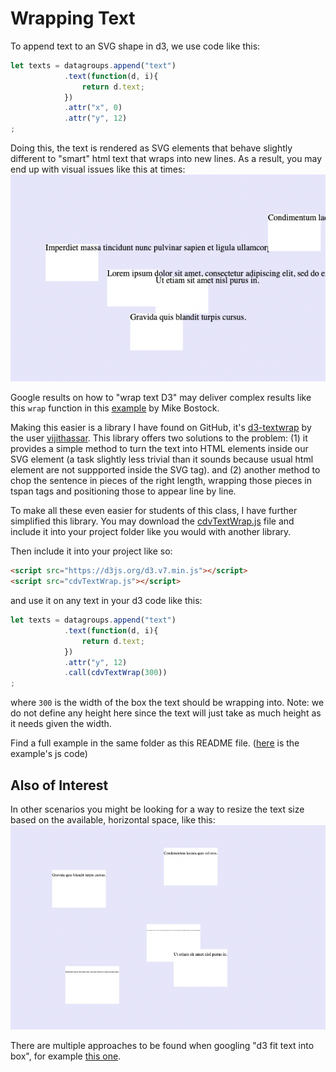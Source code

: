 # Wrapping Text 

To append text to an SVG shape in d3, we use code like this:
```js
let texts = datagroups.append("text")
            .text(function(d, i){
                return d.text;
            })
            .attr("x", 0)
            .attr("y", 12)
;
```
Doing this, the text is rendered as SVG elements that behave slightly different to "smart" html text that wraps into new lines. As a result, you may end up with visual issues like this at times:
![assets/issue.png](assets/issue.png)

Google results on how to "wrap text D3" may deliver complex results like this `wrap` function in this [example](https://bl.ocks.org/mbostock/7555321) by Mike Bostock. 

Making this easier is a library I have found on GitHub, it's [d3-textwrap](https://github.com/vijithassar/d3-textwrap) by the user [vijithassar](https://github.com/vijithassar). This library offers two solutions to the problem: (1) it provides a simple method to turn the text into HTML elements inside our SVG element (a task slightly less trivial than it sounds because usual html element are not suppported inside the SVG tag). and (2) another method to chop the sentence in pieces of the right length, wrapping those pieces in tspan tags and positioning those to appear line by line. 

To make all these even easier for students of this class, I have further simplified this library. You may download the [cdvTextWrap.js](cdvTextWrap.js.zip) file and include it into your project folder like you would with another library. 

Then include it into your project like so:
```html
<script src="https://d3js.org/d3.v7.min.js"></script>
<script src="cdvTextWrap.js"></script>
```
and use it on any text in your d3 code like this:
```js
let texts = datagroups.append("text")
            .text(function(d, i){
                return d.text;
            })
            .attr("y", 12)
            .call(cdvTextWrap(300))
;
```
where `300` is the width of the box the text should be wrapping into. Note: we do not define any height here since the text will just take as much height as it needs given the width. 

Find a full example in the same folder as this README file. ([here](example/script.js) is the example's js code)

## Also of Interest
In other scenarios you might be looking for a way to resize the text size based on the available, horizontal space, like this:
![assets/textSize.png](assets/textSize.png)

There are multiple approaches to be found when googling "d3 fit text into box", for example [this one](https://javascript.tutorialink.com/d3-js-auto-font-sizing-based-on-nodes-individual-radius-diameter/).